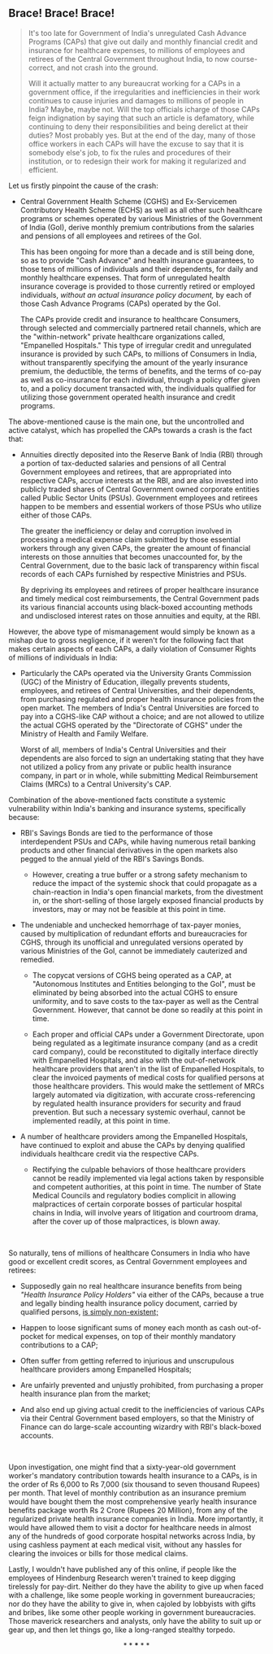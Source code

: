 ## Brace! Brace! Brace! 

>It's too late for Government of India's unregulated Cash Advance Programs (CAPs) that give out daily and monthly financial credit and insurance for healthcare expenses, to millions of employees and retirees of the Central Government throughout India, to now course-correct, and not crash into the ground.
>
>Will it actually matter to any bureaucrat working for a CAPs in a government office, if the irregularities and inefficiencies in their work continues to cause injuries and damages to millions of people in India? Maybe, maybe not. Will the top officials icharge of those CAPs feign indignation by saying that such an article is defamatory, while continuing to deny their responsibilities and being derelict at their duties? Most probably yes. But at the end of the day, many of those office workers in each CAPs will have the excuse to say that it is somebody else's job, to fix the rules and procedures of their institution, or to redesign their work for making it regularized and efficient.


Let us firstly pinpoint the cause of the crash: 

- Central Government Health Scheme (CGHS) and Ex-Servicemen Contributory Health Scheme (ECHS) as well as all other such healthcare programs or schemes operated by various Ministries of the Government of India (GoI), derive monthly premium contributions from the salaries and pensions of all employees and retirees of the GoI. 

	This has been ongoing for more than a decade and is still being done, so as to provide "Cash Advance" and health insurance guarantees, to those tens of millions of individuals and their dependents, for daily and monthly healthcare expenses. That form of unregulated health insurance coverage is provided to those currently retired or employed individuals, *without an actual insurance policy document,* by each of those Cash Advance Programs (CAPs) operated by the GoI. 
	
	The CAPs provide credit and insurance to healthcare Consumers, through selected and commercially partnered retail channels, which are the "within-network" private healthcare organizations called, "Empanelled Hospitals." This type of irregular credit and unregulated insurance is provided by such CAPs, to millions of Consumers in India, without transparently specifying the amount of the yearly insurance premium, the deductible, the terms of benefits, and the terms of co-pay as well as co-insurance for each individual, through a policy offer given to, and a policy document transacted with, the individuals qualified for utilizing those government operated health insurance and credit programs. 

The above-mentioned cause is the main one, but the uncontrolled and active catalyst, which has propelled the CAPs towards a crash is the fact that: 

- Annuities directly deposited into the Reserve Bank of India (RBI) through a portion of tax-deducted salaries and pensions of all Central Government employees and retirees, that are appropriated into respective CAPs, accrue interests at the RBI, and are also invested into publicly traded shares of Central Government owned corporate entities called Public Sector Units (PSUs). Government employees and retirees happen to be members and essential workers of those PSUs who utilize either of those CAPs. 

	The greater the inefficiency or delay and corruption involved in processing a medical expense claim submitted by those essential workers through any given CAPs, the greater the amount of financial interests on those annuities that becomes unaccounted for, by the Central Government, due to the basic lack of transparency within fiscal records of each CAPs furnished by respective Ministries and PSUs. 
	
	By depriving its employees and retirees of proper healthcare insurance and timely medical cost reimbursements, the Central Government pads its various financial accounts using black-boxed accounting methods and undisclosed interest rates on those annuities and equity, at the RBI.   

However, the above type of mismanagement would simply be known as a mishap due to gross negligence, if it weren't for the following fact that makes certain aspects of each CAPs, a daily violation of Consumer Rights of millions of individuals in India: 

- Particularly the CAPs operated via the University Grants Commission (UGC) of the Ministry of Education, illegally prevents students, employees, and retirees of Central Universities, and their dependents, from purchasing regulated and proper health insurance policies from the open market. The members of India's Central Universities are forced to pay into a CGHS-like CAP without a choice; and are not allowed to utilize the actual CGHS operated by the "Directorate of CGHS" under the Ministry of Health and Family Welfare. 

	Worst of all, members of India's Central Universities and their dependents are also forced to sign an undertaking stating that they have not utilized a policy from any private or public health insurance company, in part or in whole, while submitting Medical Reimbursement Claims (MRCs) to a Central University's CAP.  

Combination of the above-mentioned facts constitute a systemic vulnerability within India's banking and insurance systems, specifically because: 

- RBI's Savings Bonds are tied to the performance of those interdependent PSUs and CAPs, while having numerous retail banking products and other financial derivatives in the open markets also pegged to the annual yield of the RBI's Savings Bonds. 

	- However, creating a true buffer or a strong safety mechanism to reduce the impact of the systemic shock that could propagate as a chain-reaction in India's open financial markets, from the divestment in, or the short-selling of those largely exposed financial products by investors, may or may not be feasible at this point in time. 

- The undeniable and unchecked hemorrhage of tax-payer monies, caused by multiplication of redundant efforts and bureaucracies for CGHS, through its unofficial and unregulated versions operated by various Ministries of the GoI, cannot be immediately cauterized and remedied. 

	- The copycat versions of CGHS being operated as a CAP, at "Autonomous Institutes and Entities belonging to the GoI", must be eliminated by being absorbed into the actual CGHS to ensure uniformity, and to save costs to the tax-payer as well as the Central Government. However, that cannot be done so readily at this point in time. 
	
	- Each proper and official CAPs under a Government Directorate, upon being regulated as a legitimate insurance company (and as a credit card company), could be reconstituted to digitally interface directly with Empanelled Hospitals, and also with the out-of-network healthcare providers that aren't in the list of Empanelled Hospitals, to clear the invoiced payments of medical costs for qualified persons at those healthcare providers. This would make the settlement of MRCs largely automated via digitization, with accurate cross-referencing by regulated health insurance providers for security and fraud prevention. But such a necessary systemic overhaul, cannot be implemented readily, at this point in time.   

- A number of healthcare providers among the Empanelled Hospitals, have continued to exploit and abuse the CAPs by denying qualified individuals healthcare credit via the respective CAPs. 

	- Rectifying the culpable behaviors of those healthcare providers cannot be readily implemented via legal actions taken by responsible and competent authorities, at this point in time. The number of State Medical Councils and regulatory bodies complicit in allowing malpractices of certain corporate bosses of particular hospital chains in India, will involve years of litigation and courtroom drama, after the cover up of those malpractices, is blown away.   
	
<br>  

So naturally, tens of millions of healthcare Consumers in India who have good or excellent credit scores, as Central Government employees and retirees: 

- Supposedly gain no real healthcare insurance benefits from being *"Health Insurance Policy Holders"* via either of the CAPs, because a true and legally binding health insurance policy document, carried by qualified persons, [is simply non-existent;](/ki-saaz/on_credit-means-udhaar_par.png) 

- Happen to loose significant sums of money each month as cash out-of-pocket for medical expenses, on top of their monthly mandatory contributions to a CAP; 

- Often suffer from getting referred to injurious and unscrupulous healthcare providers among Empanelled Hospitals; 

- Are unfairly prevented and unjustly prohibited, from purchasing a proper health insurance plan from the market; 

- And also end up giving actual credit to the inefficiencies of various CAPs via their Central Government based employers, so that the Ministry of Finance can do large-scale accounting wizardry with RBI's black-boxed accounts. 

<br> 

Upon investigation, one might find that a sixty-year-old government worker's mandatory contribution towards health insurance to a CAPs, is in the order of Rs 6,000 to Rs 7,000 (six thousand to seven thousand Rupees) per month. That level of monthly contribution as an insurance premium would have bought them the most comprehensive yearly health insurance benefits package worth Rs 2 Crore (Rupees 20 Million), from any of the regularized private health insurance companies in India. More importantly, it would have allowed them to visit a doctor for healthcare needs in almost any of the hundreds of good corporate hospital networks across India, by using cashless payment at each medical visit, without any hassles for clearing the invoices or bills for those medical claims. 

Lastly, I wouldn't have published any of this online, if people like the employees of Hindenburg Research weren't trained to keep digging tirelessly for pay-dirt. Neither do they have the ability to give up when faced with a challenge, like some people working in government bureaucracies; nor do they have the ability to give in, when cajoled by lobbyists with gifts and bribes, like some other people working in government bureaucracies. Those maverick researchers and analysts, only have the ability to suit up or gear up, and then let things go, like a long-ranged stealthy torpedo. 


<div align="center">
<p>* * <b>*</b> * *</p>
</div> 